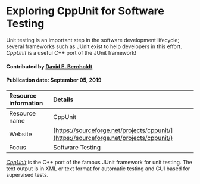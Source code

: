 # Exploring CppUnit for Software Testing
<!--deck text start-->
Unit testing is an important step in the software development lifecycle; several frameworks such as JUnit exist to help developers in this effort. *CppUnit* is a useful C++ port of the JUnit framework!
<!--deck text end-->

#### Contributed by [David E. Bernholdt](http://github.com/bernhold "David Bernholdt")
#### Publication date: September 05, 2019

Resource information | Details 
:--- | :--- 
Resource name| CppUnit
Website  | [https://sourceforge.net/projects/cppunit/](https://sourceforge.net/projects/cppunit/)
Focus | Software Testing

*[CppUnit](https://sourceforge.net/projects/cppunit/)* is the C++ port of the famous JUnit framework for unit testing.  The text output is in XML or text format for automatic testing and GUI based for supervised tests.

<!---
Publish: yes
Pinned: no
Topics: testing, tools
--->
